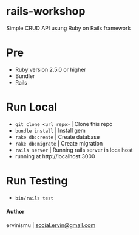 # rails-workshop
Simple CRUD API usung Ruby on Rails framework

# Pre
- Ruby version 2.5.0 or higher
- Bundler
- Rails

# Run Local
- `git clone <url repo>` | Clone this repo
- `bundle install`  | Install gem
- `rake db:create`  | Create database
- `rake db:migrate` | Create migration
- `rails server`  | Running rails server in localhost
- running at http://localhost:3000

# Run Testing
- `bin/rails test`

#### Author 
ervinismu | social.ervin@gmail.com
